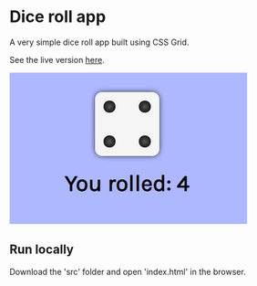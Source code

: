 # Dice roll app

A very simple dice roll app built using CSS Grid.

See the live version [here](https://tasxatzial.github.io/css-dice).

![alt text](screenshots/image.jpg)

## Run locally

Download the 'src' folder and open 'index.html' in the browser.
